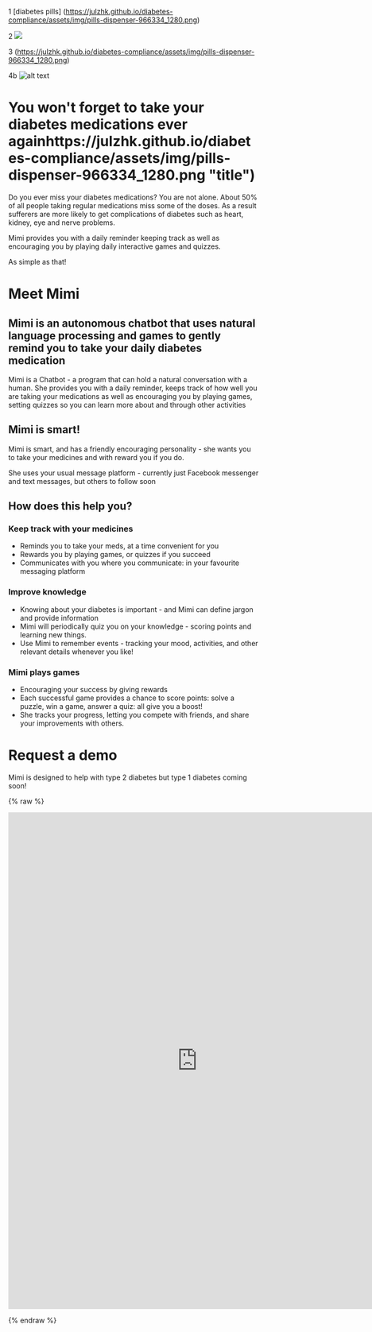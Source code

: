 1 [diabetes pills] (https://julzhk.github.io/diabetes-compliance/assets/img/pills-dispenser-966334_1280.png)

2 <img src="https://julzhk.github.io/diabetes-compliance/assets/img/pills-dispenser-966334_1280.png" />

3 (https://julzhk.github.io/diabetes-compliance/assets/img/pills-dispenser-966334_1280.png)

4b ![alt text](https://julzhk.github.io/diabetes-compliance/assets/img/pills-dispenser-966334_1280.png "Logo Title Text 1")
# You won't forget to take your diabetes medications ever againhttps://julzhk.github.io/diabetes-compliance/assets/img/pills-dispenser-966334_1280.png "title")

Do you ever miss your diabetes medications? You are not alone. About 50% of all people taking regular medications miss some of the doses. As a result sufferers are more likely to get complications of diabetes such as heart, kidney, eye and nerve problems.

Mimi provides you with a daily reminder keeping track as well as encouraging you by playing daily interactive games and quizzes.

As simple as that!

# Meet Mimi 

## Mimi is an autonomous chatbot that uses natural language processing and games to gently remind you to take your daily diabetes medication

Mimi is a Chatbot - a program that can hold a natural conversation with a human. She provides you with a daily reminder, keeps track of how well you are taking your medications as well as encouraging you by playing games, setting quizzes so you can learn more about and through other activities

## Mimi is smart!

Mimi is smart, and has a friendly encouraging personality - she wants you to take your medicines and with reward you if you do.

She uses your usual message platform - currently just Facebook messenger and text messages, but others to follow soon

## How does this help you?

### Keep track with your medicines

- Reminds you to take your meds, at a time convenient for you
- Rewards you by playing games, or quizzes if you succeed
- Communicates with you where you communicate: in your favourite messaging platform 

### Improve knowledge

- Knowing about your diabetes is important - and Mimi can define jargon and provide information
- Mimi will periodically quiz you on your knowledge - scoring points and learning new things.
- Use Mimi to remember events - tracking your mood, activities, and other relevant details whenever you like!


### Mimi plays games

- Encouraging your success by giving rewards
- Each successful game provides a chance to score points: solve a puzzle, win a game, answer a quiz: all give you a boost!
- She tracks your progress, letting you compete with friends, and share your improvements with others.

# Request a demo

Mimi is designed to help with type 2 diabetes but type 1 diabetes coming soon! 

{% raw %}

<iframe src="https://docs.google.com/forms/d/e/1FAIpQLSd-gT8beLEC4vrQGBur-cSWGwTmDB2JI4g_ZccE_DrFF-qcDg/viewform?embedded=true" width="760" height="1000" frameborder="0" marginheight="0" marginwidth="0">Loading...</iframe>

{% endraw %}
